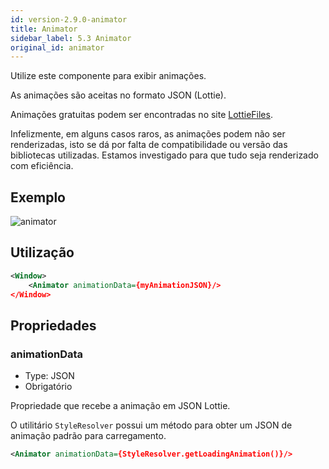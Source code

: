 ```yaml
---
id: version-2.9.0-animator
title: Animator
sidebar_label: 5.3 Animator
original_id: animator
---
```


Utilize este componente para exibir animações.

As animações são aceitas no formato JSON (Lottie).

Animações gratuitas podem ser encontradas no site [LottieFiles](https://lottiefiles.com/).

Infelizmente, em alguns casos raros, as animações podem não ser renderizadas, isto se dá por falta de compatibilidade ou versão das bibliotecas utilizadas.
Estamos investigado para que tudo seja renderizado com eficiência.

## Exemplo

![animator](assets/images_components/v2.0.0/animator.png)

## Utilização

```xml
<Window>
    <Animator animationData={myAnimationJSON}/>
</Window>
```

## Propriedades

### animationData

- Type: JSON
- Obrigatório

Propriedade que recebe a animação em JSON Lottie.

O utilitário `StyleResolver` possui um método para obter um JSON de animação padrão para carregamento.

```xml
<Animator animationData={StyleResolver.getLoadingAnimation()}/>
```
